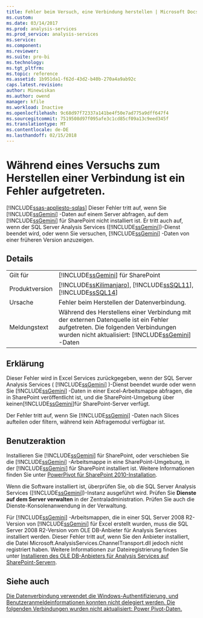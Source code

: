 ```yaml
---
title: Fehler beim Versuch, eine Verbindung herstellen | Microsoft Docs
ms.custom: 
ms.date: 03/14/2017
ms.prod: analysis-services
ms.prod_service: analysis-services
ms.service: 
ms.component: 
ms.reviewer: 
ms.suite: pro-bi
ms.technology: 
ms.tgt_pltfrm: 
ms.topic: reference
ms.assetid: 1b951da1-f62d-43d2-b40b-270a4a9ab92c
caps.latest.revision: 
author: Minewiskan
ms.author: owend
manager: kfile
ms.workload: Inactive
ms.openlocfilehash: 9c68d97f72337a141be4f50e7ad775a9dff647f4
ms.sourcegitcommit: 7519508d97f095afe3c1cd85cf09a13c9eed345f
ms.translationtype: MT
ms.contentlocale: de-DE
ms.lasthandoff: 02/15/2018
---
```

# <a name="an-error-occurred-during-an-attempt-to-establish-a-connection"></a>Während eines Versuchs zum Herstellen einer Verbindung ist ein Fehler aufgetreten.
[!INCLUDE[ssas-appliesto-sqlas](../../includes/ssas-appliesto-sqlas.md)]
Dieser Fehler tritt auf, wenn Sie [!INCLUDE[ssGemini](../../includes/ssgemini-md.md)] -Daten auf einem Server abfragen, auf dem [!INCLUDE[ssGemini](../../includes/ssgemini-md.md)] für SharePoint nicht installiert ist. Er tritt auch auf, wenn der SQL Server Analysis Services ([!INCLUDE[ssGemini](../../includes/ssgemini-md.md)])-Dienst beendet wird, oder wenn Sie versuchen, [!INCLUDE[ssGemini](../../includes/ssgemini-md.md)] -Daten von einer früheren Version anzuzeigen.  
  
## <a name="details"></a>Details  
  
|||  
|-|-|  
|Gilt für|[!INCLUDE[ssGemini](../../includes/ssgemini-md.md)] für SharePoint|  
|Produktversion|[!INCLUDE[ssKilimanjaro](../../includes/sskilimanjaro-md.md)], [!INCLUDE[ssSQL11](../../includes/sssql11-md.md)], [!INCLUDE[ssSQL14](../../includes/sssql14-md.md)]|  
|Ursache|Fehler beim Herstellen der Datenverbindung.|  
|Meldungstext|Während des Herstellens einer Verbindung mit der externen Datenquelle ist ein Fehler aufgetreten. Die folgenden Verbindungen wurden nicht aktualisiert: [!INCLUDE[ssGemini](../../includes/ssgemini-md.md)] -Daten|  
  
## <a name="explanation"></a>Erklärung  
 Dieser Fehler wird in Excel Services zurückgegeben, wenn der SQL Server Analysis Services ( [!INCLUDE[ssGemini](../../includes/ssgemini-md.md)] )-Dienst beendet wurde oder wenn Sie [!INCLUDE[ssGemini](../../includes/ssgemini-md.md)] -Daten in einer Excel-Arbeitsmappe abfragen, die in SharePoint veröffentlicht ist, und die SharePoint-Umgebung über keinen[!INCLUDE[ssGemini](../../includes/ssgemini-md.md)]für SharePoint-Server verfügt.  
  
 Der Fehler tritt auf, wenn Sie [!INCLUDE[ssGemini](../../includes/ssgemini-md.md)] -Daten nach Slices aufteilen oder filtern, während kein Abfragemodul verfügbar ist.  
  
## <a name="user-action"></a>Benutzeraktion  
 Installieren Sie [!INCLUDE[ssGemini](../../includes/ssgemini-md.md)] für SharePoint, oder verschieben Sie die [!INCLUDE[ssGemini](../../includes/ssgemini-md.md)] -Arbeitsmappe in eine SharePoint-Umgebung, in der [!INCLUDE[ssGemini](../../includes/ssgemini-md.md)] für SharePoint installiert ist. Weitere Informationen finden Sie unter [PowerPivot für SharePoint 2010-Installation](http://msdn.microsoft.com/en-us/8d47dde7-c941-4280-a934-e2fe3f9a938f).  
  
 Wenn die Software installiert ist, überprüfen Sie, ob die SQL Server Analysis Services ([!INCLUDE[ssGemini](../../includes/ssgemini-md.md)])-Instanz ausgeführt wird. Prüfen Sie **Dienste auf dem Server verwalten** in der Zentraladministration. Prüfen Sie auch die Dienste-Konsolenanwendung in der Verwaltung.  
  
 Für [!INCLUDE[ssGemini](../../includes/ssgemini-md.md)] -Arbeitsmappen, die in einer SQL Server 2008 R2-Version von [!INCLUDE[ssGemini](../../includes/ssgemini-md.md)] für Excel erstellt wurden, muss die SQL Server 2008 R2-Version vom OLE DB-Anbieter für Analysis Services installiert werden. Dieser Fehler tritt auf, wenn Sie den Anbieter installiert, die Datei Microsoft.AnalysisServices.ChannelTransport.dll jedoch nicht registriert haben. Weitere Informationen zur Dateiregistrierung finden Sie unter [Installieren des OLE DB-Anbieters für Analysis Services auf SharePoint-Servern](http://msdn.microsoft.com/en-us/2c62daf9-1f2d-4508-a497-af62360ee859).  
  
## <a name="see-also"></a>Siehe auch  
 [Die Datenverbindung verwendet die Windows-Authentifizierung, und Benutzeranmeldeinformationen konnten nicht delegiert werden. Die folgenden Verbindungen wurden nicht aktualisiert: Power Pivot-Daten.](../../analysis-services/power-pivot-sharepoint/the-data-connection-user-could-not-be-delegated.md)  
  
  
